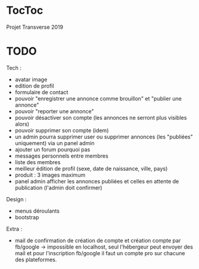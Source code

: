 # TocToc
Projet Transverse 2019

# TODO
Tech :
- avatar image
- edition de profil
- formulaire de contact
- pouvoir "enregistrer une annonce comme brouillon" et "publier une annonce"
- pouvoir "reporter une annonce"
- pouvoir désactiver son compte (les annonces ne serront plus visibles alors)
- pouvoir supprimer son compte (idem)
- un admin pourra supprimer user ou supprimer annonces (les "publiées" uniquement) via un panel admin
- ajouter un forum pourquoi pas
- messages personnels entre membres
- liste des membres
- meilleur édition de profil (sexe, date de naissance, ville, pays)
- produit : 3 images maximum
- panel admin afficher les annonces publiées et celles en attente de publication (l'admin doit confirmer)

Design :
- menus déroulants
- bootstrap

Extra :
- mail de confirmation de création de compte et création compte par fb/google -> impossible en localhost, seul l'hébergeur peut envoyer des mail et pour l'inscription fb/google il faut un compte pro sur chacune des plateformes.
